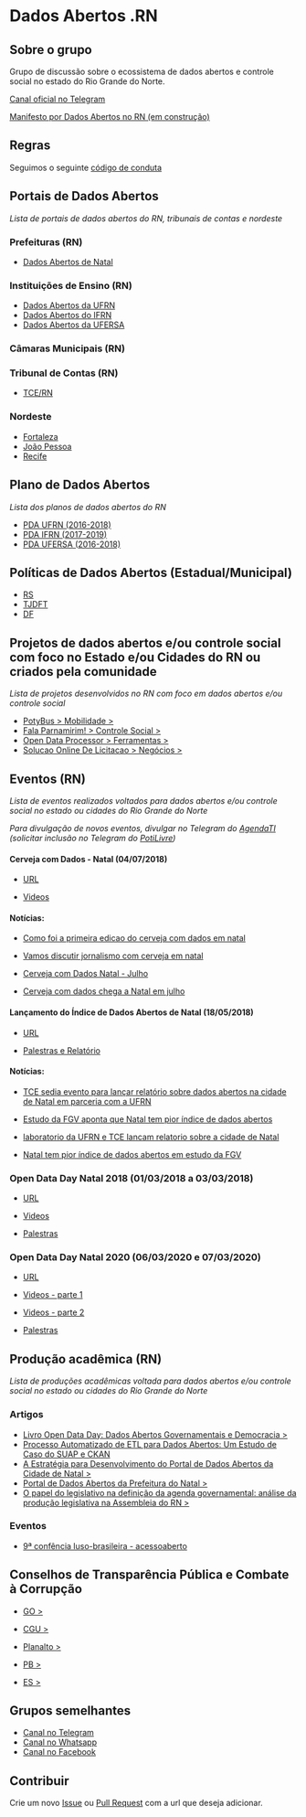 # Dados Abertos .RN

## Sobre o grupo

Grupo de discussão sobre o ecossistema de dados abertos e controle social no estado do Rio Grande do Norte.

[Canal oficial no Telegram](https://t.me/dadosabertosrn)

[Manifesto por Dados Abertos no RN (em construção)](https://docs.google.com/document/d/1ZFteWtfaxR-9Hr6i3g0C7dsu6wx3WaQJnr6nfq6rV7c/edit?usp=sharing)

## Regras

Seguimos o seguinte [código de conduta](https://github.com/brazil-it-groups/code-of-conduct)

## Portais de Dados Abertos

_Lista de portais de dados abertos do RN, tribunais de contas e nordeste_

### Prefeituras (RN)

   - [Dados Abertos de Natal](http://dados.natal.br/)

### Instituições de Ensino (RN)

   - [Dados Abertos da UFRN](http://dados.ufrn.br/)
   - [Dados Abertos do IFRN](https://dados.ifrn.edu.br/)
   - [Dados Abertos da UFERSA](http://dadosabertos.ufersa.edu.br/)

### Câmaras Municipais (RN)

### Tribunal de Contas (RN)

   - [TCE/RN](http://apidadosabertos.tce.rn.gov.br/)

### Nordeste

   - [Fortaleza](http://dados.fortaleza.ce.gov.br/)
   - [João Pessoa](https://transparencia.joaopessoa.pb.gov.br/#/dados-abertos)
   - [Recife](http://dados.recife.pe.gov.br/)

## Plano de Dados Abertos

_Lista dos planos de dados abertos do RN_

   - [PDA UFRN (2016-2018)](http://www.ufrn.br/resources/documentos/planodedadosabertos/Plano-PDA-7out2016.pdf)
   - [PDA IFRN (2017-2019)](http://portal.ifrn.edu.br/conselhos/consup/resolucoes/2017/resolucao-no-21-2017/at_download/file)
   - [PDA UFERSA (2016-2018)](https://documentos.ufersa.edu.br/wp-content/uploads/sites/79/2016/11/PDA_PLANO_DE_DADOS_ABERTOS-UFERSA-2016-2018-1.pdf)

## Políticas de Dados Abertos (Estadual/Municipal)

   - [RS](http://www.al.rs.gov.br/filerepository/repLegis/arquivos/DEC%2053.523.pdf)
   - [TJDFT](https://www.tjdft.jus.br/publicacoes/publicacoes-oficiais/portarias-conjuntas-gpr-e-cg/2018/portaria-conjunta-32-de-17-04-2018)
   - [DF](http://www.sinj.df.gov.br/sinj/Norma/2a90db6875624a65936a47e18e1c337b/exec_dec_38354_2017.html)

## Projetos de dados abertos e/ou controle social com foco no Estado e/ou Cidades do RN ou criados pela comunidade

_Lista de projetos desenvolvidos no RN com foco em dados abertos e/ou controle social_

   - [PotyBus > Mobilidade >](http://www.potybus.com.br/)
   - [Fala Parnamirim! > Controle Social >](https://play.google.com/store/apps/details?id=br.com.falaparnamirim.app)
   - [Open Data Processor > Ferramentas >](http://opendataprocessor.com/)
   - [Solucao Online De Licitacao > Negócios >](https://github.com/SolucaoOnlineDeLicitacao)

## Eventos (RN)

_Lista de eventos realizados voltados para dados abertos e/ou controle social no estado ou cidades do Rio Grande do Norte_

_Para divulgação de novos eventos, divulgar no Telegram do [AgendaTI](https://t.me/agendatirn) (solicitar inclusão no Telegram do [PotiLivre](https://t.me/potilivre))_

#### Cerveja com Dados - Natal (04/07/2018)

  - [URL](https://escoladedados.org/2018/06/25/cerveja-com-dados-chega-a-natal-em-julho/)

  - [Videos](https://www.youtube.com/playlist?list=PLLxONs9vR9TEEfaC-yZKbsYAQBoIpoc2d)


#### Notícias: 

  - [Como foi a primeira edicao do cerveja com dados em natal](http://www.brechando.com/2018/07/como-foi-a-primeira-edicao-do-cerveja-com-dados-em-natal/) 

  - [Vamos discutir jornalismo com cerveja em natal](http://www.brechando.com/2018/06/vamos-discutir-jornalismo-com-cerveja-em-natal/)

  - [Cerveja com Dados Natal - Julho](https://www.meetup.com/pt-BR/Cerveja-com-Dados/events/252003534/)

  - [Cerveja com dados chega a Natal em julho](https://escoladedados.org/2018/06/25/cerveja-com-dados-chega-a-natal-em-julho/)

#### Lançamento do Índice de Dados Abertos de Natal (18/05/2018)

 - [URL](http://www.tce.rn.gov.br/Noticias/NoticiaDetalhada/3602)

 - [Palestras e Relatório](http://www.labgov.com.br/arquivos)

#### Notícias:

- [TCE sedia evento para lançar relatório sobre dados abertos na cidade de Natal em parceria com a UFRN](http://www.tce.rn.gov.br/Noticias/NoticiaDetalhada/3602)

 - [Estudo da FGV aponta que Natal tem pior índice de dados abertos](https://www.blogdobg.com.br/estudo-da-fgv-aponta-que-natal-tem-pior-indice-de-dados-abertos/)

 - [laboratorio da UFRN e TCE lancam relatorio sobre a cidade de Natal](http://nominuto.com/noticias/cidades/laboratorio-da-ufrn-e-tce-lancam-relatorio-sobre-a-cidade-de-natal/169361/)

- [Natal tem pior índice de dados abertos em estudo da FGV](https://g1.globo.com/rn/rio-grande-do-norte/noticia/natal-tem-pior-indice-de-dados-abertos-em-estudo-da-fgv.ghtml)

### Open Data Day Natal 2018 (01/03/2018 a 03/03/2018)

- [URL](http://sigeventos.ufrn.br/eventos/public/evento/opendataday2018/)

- [Videos](https://www.youtube.com/watch?v=hOaZ1NRauuc&list=PLGGmw0KAzihA9816hShgOYGjsrbKWWRR1)

- [Palestras](http://sigeventos.ufrn.br/eventos/public/evento/opendataday2018/documentos/view)

### Open Data Day Natal 2020 (06/03/2020 e 07/03/2020)

- [URL]()

- [Videos - parte 1](https://www.youtube.com/watch?v=AINg6P7jVrM)

- [Videos - parte 2](https://www.youtube.com/watch?v=6_yng3xTUzQ)

- [Palestras]()

## Produção acadêmica (RN)

_Lista de produções acadêmicas voltada para dados abertos e/ou controle social no estado ou cidades do Rio Grande do Norte_

### Artigos

   - [Livro Open Data Day: Dados Abertos Governamentais e Democracia >](http://www.labgov.com.br/arquivos)
   - [Processo Automatizado de ETL para Dados Abertos: Um Estudo de Caso do SUAP e CKAN](https://www.researchgate.net/publication/321171512_Processo_Automatizado_de_ETL_para_Dados_Abertos_Um_Estudo_de_Caso_do_SUAP_e_CKAN)
   - [A Estratégia para Desenvolvimento do Portal de Dados Abertos da Cidade de Natal >](http://smartmetropolis.imd.ufrn.br/workshops/2016/papers/ST2-5.pdf)
   - [Portal de Dados Abertos da Prefeitura do Natal >](http://smartmetropolis.imd.ufrn.br/wp-content/uploads/2017/03/RT3-WP5-middleware-parte3.pdf)
   - [O papel do legislativo na definição da agenda governamental: análise da produção legislativa na Assembleia do RN >](https://repositorio.ufrn.br/jspui/handle/123456789/25553)

### Eventos

   - [9ª confência luso-brasileira - acessoaberto](http://confoa.rcaap.pt/2018/)

## Conselhos de Transparência Pública e Combate à Corrupção

   - [GO    >](http://www.transparencia.go.gov.br/portaldatransparencia/institucional/conselho-de-transparencia-publica-e-combate-a-corrupcao)
   - [CGU    >](http://www.cgu.gov.br/assuntos/transparencia-publica/conselho-da-transparencia)

   - [Planalto   >](http://www.planalto.gov.br/ccivil_03/_Ato2015-2018/2018/Decreto/D9468.html)
   - [PB    >](http://transparencia.pb.gov.br/conselhos-estaduais/ctpcc)
   - [ES    >](https://secont.es.gov.br/conselho-de-transparencia)

## Grupos semelhantes

   - [Canal no Telegram](https://t.me/dadosabertos)
   - [Canal no Whatsapp](https://chat.whatsapp.com/L2QYVTwjViJ9BOU3hZSt7M)
   - [Canal no Facebook](https://www.facebook.com/groups/dadosabertos/)

## Contribuir

Crie um novo [Issue](https://github.com/dados-abertos-rn/DadosAbertosRN/issues) ou [Pull Request](https://github.com/dados-abertos-rn/DadosAbertosRN/pulls) com a url que deseja adicionar.
